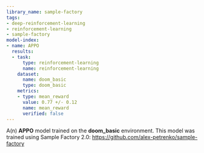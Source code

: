 ```yaml
---
library_name: sample-factory
tags:
- deep-reinforcement-learning
- reinforcement-learning
- sample-factory
model-index:
- name: APPO
  results:
  - task:
      type: reinforcement-learning
      name: reinforcement-learning
    dataset:
      name: doom_basic
      type: doom_basic
    metrics:
    - type: mean_reward
      value: 0.77 +/- 0.12
      name: mean_reward
      verified: false
---
```


A(n) **APPO** model trained on the **doom_basic** environment.
This model was trained using Sample Factory 2.0: https://github.com/alex-petrenko/sample-factory
    